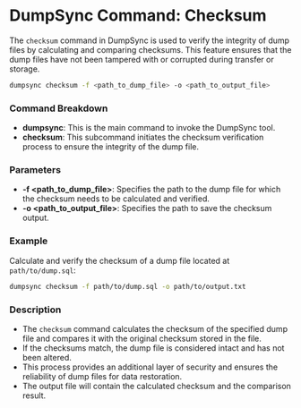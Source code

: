 # DumpSync Command: Checksum

The `checksum` command in DumpSync is used to verify the integrity of dump files by calculating and comparing checksums. This feature ensures that the dump files have not been tampered with or corrupted during transfer or storage.

```bash
dumpsync checksum -f <path_to_dump_file> -o <path_to_output_file>
```

### Command Breakdown

- **dumpsync**: This is the main command to invoke the DumpSync tool.
- **checksum**: This subcommand initiates the checksum verification process to ensure the integrity of the dump file.

### Parameters

- **-f <path_to_dump_file>**: Specifies the path to the dump file for which the checksum needs to be calculated and verified.
- **-o <path_to_output_file>**: Specifies the path to save the checksum output.

### Example

Calculate and verify the checksum of a dump file located at `path/to/dump.sql`:

```bash
dumpsync checksum -f path/to/dump.sql -o path/to/output.txt
```

### Description

- The `checksum` command calculates the checksum of the specified dump file and compares it with the original checksum stored in the file.
- If the checksums match, the dump file is considered intact and has not been altered.
- This process provides an additional layer of security and ensures the reliability of dump files for data restoration.
- The output file will contain the calculated checksum and the comparison result.